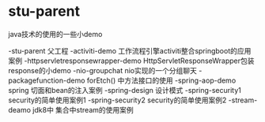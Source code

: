 # stu-parent
java技术的使用的一些小demo

-stu-parent 父工程
  -activiti-demo 工作流程引擎activiti整合springboot的应用案例
  -httpservletresponsewrapper-demo HttpServletResponseWrapper包装response的小demo
  -nio-groupchat nio实现的一个分组聊天
  -packagefunction-demo forEtch() 中方法接口的使用
  -spring-aop-demo spring 切面和bean的注入案例
  -spring-design 设计模式
  -spring-security1  security的简单使用案例1
  -spring-security2  security的简单使用案例2
  -stream-deamo  jdk8中 集合中stream的使用案例
